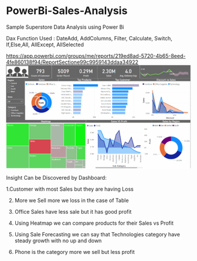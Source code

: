 # PowerBi-Sales-Analysis

Sample Superstore Data Analysis using Power Bi

Dax Function Used : DateAdd, AddColumns, Filter, Calculate, Switch, If,Else,All, AllExcept, AllSelected


https://app.powerbi.com/groups/me/reports/219ed8ad-5720-4b65-8eed-4fe860138f94/ReportSectione99c9959143ddaa34922
![](Sample/salesPb1.gif)

Insight Can be Discovered by Dashboard:

1.Customer with most Sales but they are having Loss

2. More we Sell more we loss in the case of Table

3. Office Sales have less sale but it has good profit
 
4. Using Heatmap we can compare products for their  Sales vs Profit 
 
5. Using Sale Forecasting we can say that Technologies category have steady growth with no up and down 
 
6. Phone is the category more we sell but less profit 
